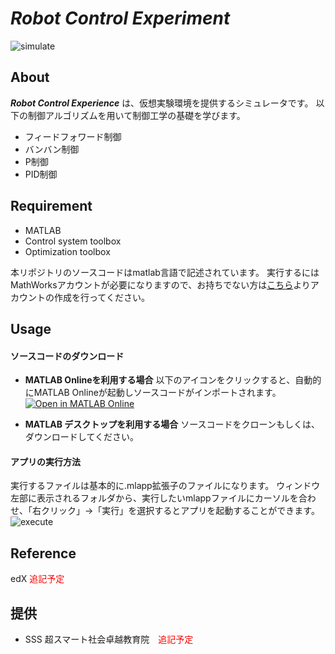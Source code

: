 # *Robot Control Experiment*
![simulate](https://github.com/MATLAB-TA/MOOC2024-LineTrace/assets/54563775/a45828a8-c775-49a9-b73a-3a7243515665)
## About
__*Robot Control Experience*__ は、仮想実験環境を提供するシミュレータです。
以下の制御アルゴリズムを用いて制御工学の基礎を学びます。
- フィードフォワード制御
- バンバン制御
- P制御
- PID制御


## Requirement
- MATLAB
- Control system toolbox
- Optimization toolbox

本リポジトリのソースコードはmatlab言語で記述されています。
実行するにはMathWorksアカウントが必要になりますので、お持ちでない方は[こちら](https://jp.mathworks.com/mwaccount/register)よりアカウントの作成を行ってください。


## Usage

#### ソースコードのダウンロード
- __MATLAB Onlineを利用する場合__
以下のアイコンをクリックすると、自動的にMATLAB Onlineが起動しソースコードがインポートされます。
[![Open in MATLAB Online](https://www.mathworks.com/images/responsive/global/open-in-matlab-online.svg)](https://matlab.mathworks.com/open/github/v1?repo=MATLAB-TA/MOOC2024-LineTrace)

- __MATLAB デスクトップを利用する場合__ 
ソースコードをクローンもしくは、ダウンロードしてください。

#### アプリの実行方法
実行するファイルは基本的に.mlapp拡張子のファイルになります。
ウィンドウ左部に表示されるフォルダから、実行したいmlappファイルにカーソルを合わせ、「右クリック」→「実行」を選択するとアプリを起動することができます。
![execute](https://github.com/MATLAB-TA/MOOC2024-LineTrace/assets/54563775/eae14d83-c0cb-43c3-80bd-ad01d5ce08be)



## Reference
edX <span style="color: red; ">追記予定</span>

## 提供
- SSS 超スマート社会卓越教育院　<span style="color: red; ">追記予定</span>
